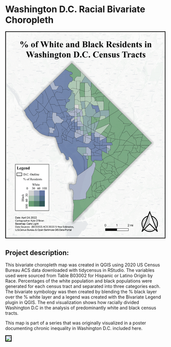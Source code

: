 # Washington D.C. Racial Bivariate Choropleth

<img style="border:2px solid black;" src="FinalRaceMap-1.png?raw=true"/>

## Project description:
This bivariate choropleth map was created in QGIS using 2020 US Census Bureau ACS data downloaded with tidycensus in RStudio. The variables used were sourced from Table B03002 for Hispanic or Latino Origin by Race. Percentages of the white population and black populations were generated for each census tract and separated into three categories each. The bivariate symbology was then created by blending the % black layer over the % white layer and a legend was created with the Bivariate Legend plugin in QGIS. The end visualization shows how racially divided Washington D.C in the analysis of predominantly white and black census tracts. 

This map is part of a series that was originally visualized in a poster documenting chronic inequality in Washington D.C. included here.

<img style="border:2px solid black;" src="/Project383/Project2_383-1.png?raw=true"/>
